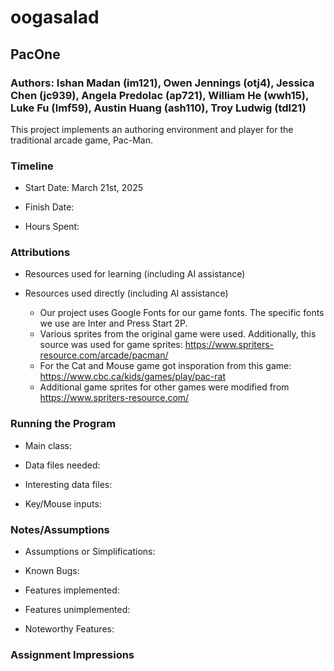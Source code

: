 # oogasalad

## PacOne

### Authors: Ishan Madan (im121), Owen Jennings (otj4), Jessica Chen (jc939), Angela Predolac (ap721), William He (wwh15), Luke Fu (lmf59), Austin Huang (ash110), Troy Ludwig (tdl21)

This project implements an authoring environment and player for the traditional arcade game,
Pac-Man.

### Timeline

* Start Date: March 21st, 2025

* Finish Date:

* Hours Spent:

### Attributions

* Resources used for learning (including AI assistance)

* Resources used directly (including AI assistance)
    * Our project uses Google Fonts for our game fonts. The specific fonts we use are Inter and
      Press Start 2P.
    * Various sprites from the original game were used. Additionally, this source was used for game
      sprites: https://www.spriters-resource.com/arcade/pacman/
    * For the Cat and Mouse game got insporation from this game: https://www.cbc.ca/kids/games/play/pac-rat
    * Additional game sprites for other games were modified from https://www.spriters-resource.com/

### Running the Program

* Main class:

* Data files needed:

* Interesting data files:

* Key/Mouse inputs:

### Notes/Assumptions

* Assumptions or Simplifications:

* Known Bugs:

* Features implemented:

* Features unimplemented:

* Noteworthy Features:

### Assignment Impressions


